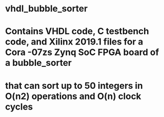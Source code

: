 # vhdl_bubble_sorter
# Contains VHDL code, C testbench code, and Xilinx 2019.1 files for a Cora -07zs Zynq SoC FPGA board of a bubble_sorter
# that can sort up to 50 integers in O(n2) operations and O(n) clock cycles
